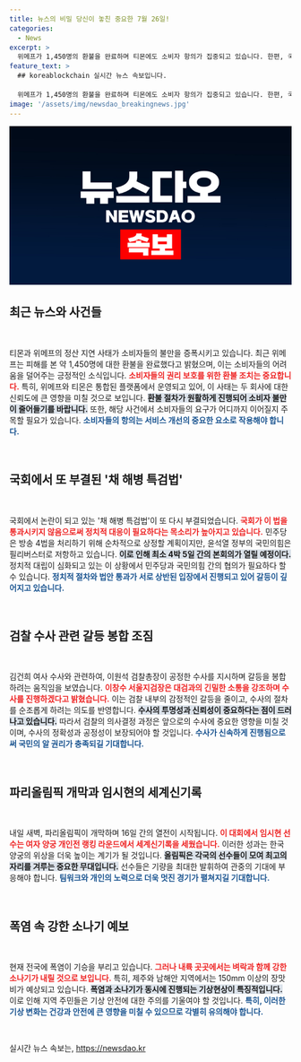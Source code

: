 ```yaml
---
title: 뉴스의 비밀 당신이 놓친 중요한 7월 26일!
categories:
  - News
excerpt: >
  위메프가 1,450명의 환불을 완료하며 티몬에도 소비자 항의가 집중되고 있습니다. 한편, 국회에선 채 해병 특검법의 재표결이 또다시 실패하고, 검찰은 김건희 여사 수사에 대한 긴밀한 소통을 강조했습니다.
feature_text: >
  ## koreablockchain 실시간 뉴스 속보입니다.

  위메프가 1,450명의 환불을 완료하며 티몬에도 소비자 항의가 집중되고 있습니다. 한편, 국회에선 채 해병 특검법의 재표결이 또다시 실패하고, 검찰은 김건희 여사 수사에 대한 긴밀한 소통을 강조했습니다.
image: '/assets/img/newsdao_breakingnews.jpg'
---
```


<p><img src="/assets/img/newsdao_breakingnews.jpg" alt="koreablockchain 속보" /></p>

<h2>최근 뉴스와 사건들</h2>

<p data-ke-size="size16">&nbsp;</p>

<p>티몬과 위메프의 정산 지연 사태가 소비자들의 불만을 증폭시키고 있습니다. 최근 위메프는 피해를 본 약 1,450명에 대한 환불을 완료했다고 밝혔으며, 이는 소비자들의 어려움을 덜어주는 긍정적인 소식입니다. <b><span style="color: #ee2323;">소비자들의 권리 보호를 위한 환불 조치는 중요합니다.</span></b> 특히, 위메프와 티몬은 통합된 플랫폼에서 운영되고 있어, 이 사태는 두 회사에 대한 신뢰도에 큰 영향을 미칠 것으로 보입니다. <b><span style="background-color: #21538527;">환불 절차가 원활하게 진행되어 소비자 불만이 줄어들기를 바랍니다.</span></b> 또한, 해당 사건에서 소비자들의 요구가 어디까지 이어질지 주목할 필요가 있습니다. <b><span style="color: #1a5490;">소비자들의 항의는 서비스 개선의 중요한 요소로 작용해야 합니다.</span></b></p>

<p data-ke-size="size16">&nbsp;</p>

<h2>국회에서 또 부결된 '채 해병 특검법'</h2>

<p data-ke-size="size16">&nbsp;</p>

<p>국회에서 논란이 되고 있는 '채 해병 특검법'이 또 다시 부결되었습니다. <b><span style="color: #ee2323;">국회가 이 법을 통과시키지 않음으로써 정치적 대응이 필요하다는 목소리가 높아지고 있습니다.</span></b> 민주당은 방송 4법을 처리하기 위해 순차적으로 상정할 계획이지만, 윤석열 정부의 국민의힘은 필리버스터로 저항하고 있습니다. <b><span style="background-color: #21538527;">이로 인해 최소 4박 5일 간의 본회의가 열릴 예정이다.</span></b> 정치적 대립이 심화되고 있는 이 상황에서 민주당과 국민의힘 간의 협의가 필요하다 할 수 있습니다. <b><span style="color: #1a5490;">정치적 절차와 법안 통과가 서로 상반된 입장에서 진행되고 있어 갈등이 깊어지고 있습니다.</span></b></p>

<p data-ke-size="size16">&nbsp;</p>

<h2>검찰 수사 관련 갈등 봉합 조짐</h2>

<p data-ke-size="size16">&nbsp;</p>

<p>김건희 여사 수사와 관련하여, 이원석 검찰총장이 공정한 수사를 지시하며 갈등을 봉합하려는 움직임을 보였습니다. <b><span style="color: #ee2323;">이창수 서울지검장은 대검과의 긴밀한 소통을 강조하며 수사를 진행하겠다고 밝혔습니다.</span></b> 이는 검찰 내부의 감정적인 갈등을 줄이고, 수사의 절차를 순조롭게 하려는 의도를 반영합니다. <b><span style="background-color: #21538527;">수사의 투명성과 신뢰성이 중요하다는 점이 드러나고 있습니다.</span></b> 따라서 검찰의 의사결정 과정은 앞으로의 수사에 중요한 영향을 미칠 것이며, 수사의 정확성과 공정성이 보장되어야 할 것입니다. <b><span style="color: #1a5490;">수사가 신속하게 진행됨으로써 국민의 알 권리가 충족되길 기대합니다.</span></b></p>

<p data-ke-size="size16">&nbsp;</p>

<h2>파리올림픽 개막과 임시현의 세계신기록</h2>

<p data-ke-size="size16">&nbsp;</p>

<p>내일 새벽, 파리올림픽이 개막하며 16일 간의 열전이 시작됩니다. <b><span style="color: #ee2323;">이 대회에서 임시현 선수는 여자 양궁 개인전 랭킹 라운드에서 세계신기록을 세웠습니다.</span></b> 이러한 성과는 한국 양궁의 위상을 더욱 높이는 계기가 될 것입니다. <b><span style="background-color: #21538527;">올림픽은 각국의 선수들이 모여 최고의 자리를 겨루는 중요한 무대입니다.</span></b> 선수들은 기량을 최대한 발휘하여 관중의 기대에 부응해야 합니다. <b><span style="color: #1a5490;">팀워크와 개인의 노력으로 더욱 멋진 경기가 펼쳐지길 기대합니다.</span></b></p>

<p data-ke-size="size16">&nbsp;</p>

<h2>폭염 속 강한 소나기 예보</h2>

<p data-ke-size="size16">&nbsp;</p>

<p>현재 전국에 폭염이 기승을 부리고 있습니다. <b><span style="color: #ee2323;">그러나 내륙 곳곳에서는 벼락과 함께 강한 소나기가 내릴 것으로 보입니다.</span></b> 특히, 제주와 남해안 지역에서는 150mm 이상의 장맛비가 예상되고 있습니다. <b><span style="background-color: #21538527;">폭염과 소나기가 동시에 진행되는 기상현상이 특징적입니다.</span></b> 이로 인해 지역 주민들은 기상 안전에 대한 주의를 기울여야 할 것입니다. <b><span style="color: #1a5490;">특히, 이러한 기상 변화는 건강과 안전에 큰 영향을 미칠 수 있으므로 각별히 유의해야 합니다.</span></b></p>

<p data-ke-size="size16">&nbsp;</p>
실시간 뉴스 속보는, <a href="https://newsdao.kr" rel="dofollow">https://newsdao.kr</a>


